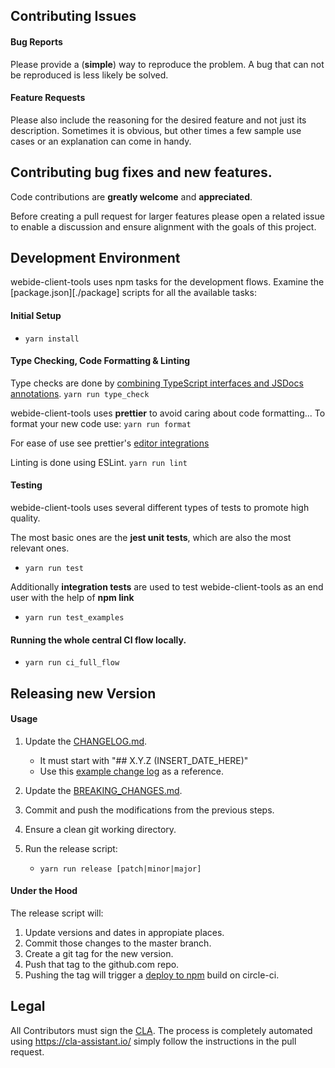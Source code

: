 ## Contributing Issues

#### Bug Reports

Please provide a (**simple**) way to reproduce the problem.
A bug that can not be reproduced is less likely be solved.

#### Feature Requests

Please also include the reasoning for the desired feature and not just its description.
Sometimes it is obvious, but other times a few sample use cases or an explanation
can come in handy.

## Contributing bug fixes and new features.

Code contributions are **greatly welcome** and **appreciated**.

Before creating a pull request for larger features please open a related issue
to enable a discussion and ensure alignment with the goals of this project.

## Development Environment

webide-client-tools uses npm tasks for the development flows.
Examine the [package.json][./package] scripts for all the available tasks:

#### Initial Setup

- `yarn install`

#### Type Checking, Code Formatting & Linting

Type checks are done by [combining TypeScript interfaces and JSDocs annotations](https://github.com/bd82/typescript_for_public_apis).
`yarn run type_check`

webide-client-tools uses **prettier** to avoid caring about code formatting...
To format your new code use:
`yarn run format`

For ease of use see prettier's [editor integrations](https://prettier.io/docs/en/editors.html)

Linting is done using ESLint.
`yarn run lint`

#### Testing

webide-client-tools uses several different types of tests to promote high quality.

The most basic ones are the **jest unit tests**, which are also the most relevant ones.

- `yarn run test`

Additionally **integration tests** are used to test webide-client-tools as an end user with the help of **npm link**

- `yarn run test_examples`

#### Running the whole central CI flow locally.

- `yarn run ci_full_flow`

## Releasing new Version

#### Usage

1.  Update the [CHANGELOG.md](./docs/changes/CHANGELOG.md).

    - It must start with "## X.Y.Z (INSERT_DATE_HERE)"
    - Use this [example change log](https://github.com/SAP/chevrotain/blob/master/docs/changes/CHANGELOG.md) as a reference.

2.  Update the [BREAKING_CHANGES.md](./docs/changes/BREAKING_CHANGES.md).

3.  Commit and push the modifications from the previous steps.

4.  Ensure a clean git working directory.

5.  Run the release script:
    - `yarn run release [patch|minor|major]`

#### Under the Hood

The release script will:

1.  Update versions and dates in appropiate places.
2.  Commit those changes to the master branch.
3.  Create a git tag for the new version.
4.  Push that tag to the github.com repo.
5.  Pushing the tag will trigger a [deploy to npm](https://circleci.com/docs/1.0/npm-continuous-deployment/) build on circle-ci.

## Legal

All Contributors must sign the [CLA][cla].
The process is completely automated using https://cla-assistant.io/
simply follow the instructions in the pull request.

[cla]: https://cla-assistant.io/SAP/webide-client-tools
